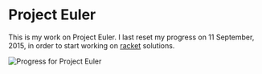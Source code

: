 # Project Euler

This is my work on Project Euler.  I last reset my progress on 11 September, 2015, in order to start working on [racket](http://racket-lang.org) solutions.

![Progress for Project Euler](https://projecteuler.net/profile/GabeSchenz.png)

